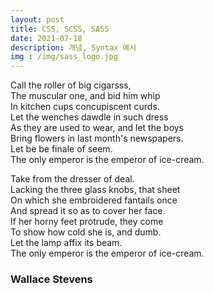 ```yaml
---
layout: post
title: CSS, SCSS, SASS
date: 2021-07-18
description: 개념, Syntax 예시
img : /img/sass_logo.jpg
---
```


Call the roller of big cigarsss,    
The muscular one, and bid him whip    
In kitchen cups concupiscent curds.  
Let the wenches dawdle in such dress    
As they are used to wear, and let the boys    
Bring flowers in last month's newspapers.    
Let be be finale of seem.    
The only emperor is the emperor of ice-cream.    
    
Take from the dresser of deal.    
Lacking the three glass knobs, that sheet    
On which she embroidered fantails once    
And spread it so as to cover her face.    
If her horny feet protrude, they come    
To show how cold she is, and dumb.    
Let the lamp affix its beam.    
The only emperor is the emperor of ice-cream.     

### Wallace Stevens